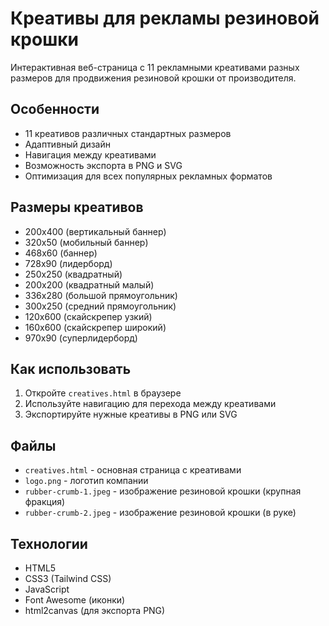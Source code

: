 # Креативы для рекламы резиновой крошки

Интерактивная веб-страница с 11 рекламными креативами разных размеров для продвижения резиновой крошки от производителя.

## Особенности

- 11 креативов различных стандартных размеров
- Адаптивный дизайн
- Навигация между креативами
- Возможность экспорта в PNG и SVG
- Оптимизация для всех популярных рекламных форматов

## Размеры креативов

- 200x400 (вертикальный баннер)
- 320x50 (мобильный баннер)
- 468x60 (баннер)
- 728x90 (лидерборд)
- 250x250 (квадратный)
- 200x200 (квадратный малый)
- 336x280 (большой прямоугольник)
- 300x250 (средний прямоугольник)
- 120x600 (скайскрепер узкий)
- 160x600 (скайскрепер широкий)
- 970x90 (суперлидерборд)

## Как использовать

1. Откройте `creatives.html` в браузере
2. Используйте навигацию для перехода между креативами
3. Экспортируйте нужные креативы в PNG или SVG

## Файлы

- `creatives.html` - основная страница с креативами
- `logo.png` - логотип компании
- `rubber-crumb-1.jpeg` - изображение резиновой крошки (крупная фракция)
- `rubber-crumb-2.jpeg` - изображение резиновой крошки (в руке)

## Технологии

- HTML5
- CSS3 (Tailwind CSS)
- JavaScript
- Font Awesome (иконки)
- html2canvas (для экспорта PNG) 